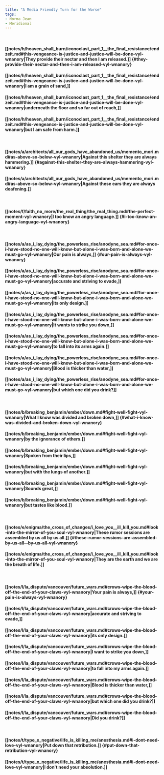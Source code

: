 ```yaml
---
title: "A Media Friendly Turn for the Worse"
tags:
- Norma Jean
- Meridional
---
```

&nbsp;
#### [[notes/h/heaven_shall_burn/iconoclast_part_1__the_final_resistance/endzeit.md#this-vengeance-is-justice-and-justice-will-be-done-vyl-wnanory|They provide their nectar and then I am released.]] {#they-provide-their-nectar-and-then-i-am-released-vyl-wnanory}
#### [[notes/h/heaven_shall_burn/iconoclast_part_1__the_final_resistance/endzeit.md#this-vengeance-is-justice-and-justice-will-be-done-vyl-wnanory|I am a grain of sand,]]
#### [[notes/h/heaven_shall_burn/iconoclast_part_1__the_final_resistance/endzeit.md#this-vengeance-is-justice-and-justice-will-be-done-vyl-wnanory|underneath the floor and so far out of reach,]]
#### [[notes/h/heaven_shall_burn/iconoclast_part_1__the_final_resistance/endzeit.md#this-vengeance-is-justice-and-justice-will-be-done-vyl-wnanory|but I am safe from harm.]]
&nbsp;
#### [[notes/a/architects/all_our_gods_have_abandoned_us/memento_mori.md#as-above-so-below-vyl-wnanory|Against this shelter they are always hammering.]] {#against-this-shelter-they-are-always-hammering-vyl-wnanory}
#### [[notes/a/architects/all_our_gods_have_abandoned_us/memento_mori.md#as-above-so-below-vyl-wnanory|Against these ears they are always deafening.]]
&nbsp;
#### [[notes/f/faith_no_more/the_real_thing/the_real_thing.md#the-perfect-moment-vyl-wnanory|I too know an angry language.]] {#i-too-know-an-angry-language-vyl-wnanory}
&nbsp;
#### [[notes/a/as_i_lay_dying/the_powerless_rise/anodyne_sea.md#for-once-i-have-stood-no-one-will-know-but-alone-i-was-born-and-alone-we-must-go-vyl-wnanory|Our pain is always,]] {#our-pain-is-always-vyl-wnanory}
#### [[notes/a/as_i_lay_dying/the_powerless_rise/anodyne_sea.md#for-once-i-have-stood-no-one-will-know-but-alone-i-was-born-and-alone-we-must-go-vyl-wnanory|accurate and striving to evade,]]
#### [[notes/a/as_i_lay_dying/the_powerless_rise/anodyne_sea.md#for-once-i-have-stood-no-one-will-know-but-alone-i-was-born-and-alone-we-must-go-vyl-wnanory|its only design.]]
#### [[notes/a/as_i_lay_dying/the_powerless_rise/anodyne_sea.md#for-once-i-have-stood-no-one-will-know-but-alone-i-was-born-and-alone-we-must-go-vyl-wnanory|It wants to strike you down,]]
#### [[notes/a/as_i_lay_dying/the_powerless_rise/anodyne_sea.md#for-once-i-have-stood-no-one-will-know-but-alone-i-was-born-and-alone-we-must-go-vyl-wnanory|to fall into its arms again.]]
#### [[notes/a/as_i_lay_dying/the_powerless_rise/anodyne_sea.md#for-once-i-have-stood-no-one-will-know-but-alone-i-was-born-and-alone-we-must-go-vyl-wnanory|Blood is thicker than water,]]
#### [[notes/a/as_i_lay_dying/the_powerless_rise/anodyne_sea.md#for-once-i-have-stood-no-one-will-know-but-alone-i-was-born-and-alone-we-must-go-vyl-wnanory|but which one did you drink?]]
&nbsp;
#### [[notes/b/breaking_benjamin/ember/down.md#fight-well-fight-vyl-wnanory|What I know was divided and broken down,]] {#what-i-know-was-divided-and-broken-down-vyl-wnanory}
#### [[notes/b/breaking_benjamin/ember/down.md#fight-well-fight-vyl-wnanory|by the ignorance of others.]]
#### [[notes/b/breaking_benjamin/ember/down.md#fight-well-fight-vyl-wnanory|Spoken from their lips,]]
#### [[notes/b/breaking_benjamin/ember/down.md#fight-well-fight-vyl-wnanory|but with the lungs of another.]]
#### [[notes/b/breaking_benjamin/ember/down.md#fight-well-fight-vyl-wnanory|Sounds great,]]
#### [[notes/b/breaking_benjamin/ember/down.md#fight-well-fight-vyl-wnanory|but tastes like blood.]]
&nbsp;
#### [[notes/e/enigma/the_cross_of_changes/i_love_you__ill_kill_you.md#look-into-the-mirror-of-you-soul-vyl-wnanory|These rumor sessions are assembled by us all  by us all.]] {#these-rumor-sessions-are-assembled-by-us-all--by-us-all-vyl-wnanory}
#### [[notes/e/enigma/the_cross_of_changes/i_love_you__ill_kill_you.md#look-into-the-mirror-of-you-soul-vyl-wnanory|They are the earth and we are the breath of life.]]
&nbsp;
#### [[notes/l/la_dispute/vancouver/future_wars.md#crows-wipe-the-blood-off-the-end-of-your-claws-vyl-wnanory|Your pain is always,]] {#your-pain-is-always-vyl-wnanory}
#### [[notes/l/la_dispute/vancouver/future_wars.md#crows-wipe-the-blood-off-the-end-of-your-claws-vyl-wnanory|accurate and striving to evade,]]
#### [[notes/l/la_dispute/vancouver/future_wars.md#crows-wipe-the-blood-off-the-end-of-your-claws-vyl-wnanory|its only design.]]
#### [[notes/l/la_dispute/vancouver/future_wars.md#crows-wipe-the-blood-off-the-end-of-your-claws-vyl-wnanory|I want to strike you down,]]
#### [[notes/l/la_dispute/vancouver/future_wars.md#crows-wipe-the-blood-off-the-end-of-your-claws-vyl-wnanory|to fall into my arms again.]]
#### [[notes/l/la_dispute/vancouver/future_wars.md#crows-wipe-the-blood-off-the-end-of-your-claws-vyl-wnanory|Blood is thicker than water,]]
#### [[notes/l/la_dispute/vancouver/future_wars.md#crows-wipe-the-blood-off-the-end-of-your-claws-vyl-wnanory|but which one did you drink?]]
#### [[notes/l/la_dispute/vancouver/future_wars.md#crows-wipe-the-blood-off-the-end-of-your-claws-vyl-wnanory|Did you drink?]]
&nbsp;
#### [[notes/t/type_o_negative/life_is_killing_me/anesthesia.md#i-dont-need-love-vyl-wnanory|Put down that retribution.]] {#put-down-that-retribution-vyl-wnanory}
#### [[notes/t/type_o_negative/life_is_killing_me/anesthesia.md#i-dont-need-love-vyl-wnanory|I don't need your absolution.]]
